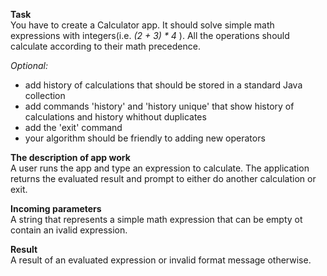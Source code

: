 **Task**  
You have to create a Calculator app. It should solve simple math expressions with integers(i.e.
_(2 + 3) * 4_ ). All the operations should calculate according to their math precedence.  

_Optional:_  
<ul>
<li>add history of calculations that should be stored in a standard Java collection</li>
<li>add commands 'history' and 'history unique' that show history of calculations and  history whithout duplicates</li>
<li>add the 'exit' command</li>
<li>your algorithm should be friendly to adding new operators</li>
</ul>

**The description of app work**  
A user runs the app and type an expression to calculate. The application returns the evaluated 
result and prompt to either do another calculation or exit. 

**Incoming parameters**  
A string that represents a simple math expression that can be empty ot contain an ivalid expression.

**Result**  
A result of an evaluated expression or invalid format message otherwise.